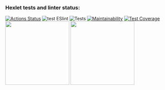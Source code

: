 ### Hexlet tests and linter status:
[![Actions Status](https://github.com/xaarxus/frontend-project-lvl2/workflows/hexlet-check/badge.svg)](https://github.com/xaarxus/frontend-project-lvl2/actions)
![test ESlint](https://github.com/xaarxus/frontend-project-lvl2/workflows/test%20ESlint/badge.svg)
![Tests](https://github.com/xaarxus/frontend-project-lvl2/workflows/Tests/badge.svg)
[![Maintainability](https://api.codeclimate.com/v1/badges/c90f3ee78cd795768eeb/maintainability)](https://codeclimate.com/github/xaarxus/frontend-project-lvl2/maintainability)
[![Test Coverage](https://api.codeclimate.com/v1/badges/c90f3ee78cd795768eeb/test_coverage)](https://codeclimate.com/github/xaarxus/frontend-project-lvl2/test_coverage)
<a href="https://asciinema.org/a/4ChXRrw5RiEhHIMe4yeGoX7HV"><img src="https://asciinema.org/a/4ChXRrw5RiEhHIMe4yeGoX7HV.png" width="200"/></a>
<a href="https://asciinema.org/a/NgVjUMcwrcW9O8sbsQe4q6f5n"><img src="https://asciinema.org/a/NgVjUMcwrcW9O8sbsQe4q6f5n.png" width="200"/></a>
